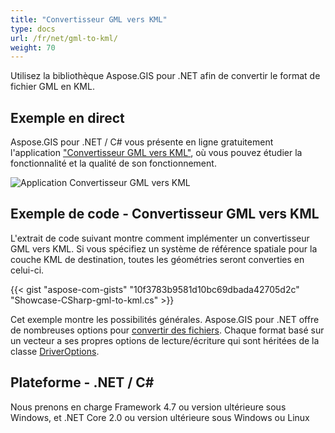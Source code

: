 ```yaml
---
title: "Convertisseur GML vers KML"
type: docs
url: /fr/net/gml-to-kml/
weight: 70
---
```


Utilisez la bibliothèque Aspose.GIS pour .NET afin de convertir le format de fichier GML en KML.

## **Exemple en direct**

Aspose.GIS pour .NET / C# vous présente en ligne gratuitement l'application ["Convertisseur GML vers KML"](https://products.aspose.app/gis/conversion/gml-to-kml), où vous pouvez étudier la fonctionnalité et la qualité de son fonctionnement.

![Application Convertisseur GML vers KML](conversion.png)

## **Exemple de code - Convertisseur GML vers KML**

L'extrait de code suivant montre comment implémenter un convertisseur GML vers KML. Si vous spécifiez un système de référence spatiale pour la couche KML de destination, toutes les géométries seront converties en celui-ci. 

{{< gist "aspose-com-gists" "10f3783b9581d10bc69dbada42705d2c" "Showcase-CSharp-gml-to-kml.cs" >}}

Cet exemple montre les possibilités générales. Aspose.GIS pour .NET offre de nombreuses options pour [convertir des fichiers](https://docs.aspose.com/gis/net/vector-layers/). Chaque format basé sur un vecteur a ses propres options de lecture/écriture qui sont héritées de la classe [DriverOptions](https://reference.aspose.com/gis/net/aspose.gis/driveroptions).

## **Plateforme - .NET / C#**

Nous prenons en charge Framework 4.7 ou version ultérieure sous Windows, et .NET Core 2.0 ou version ultérieure sous Windows ou Linux
